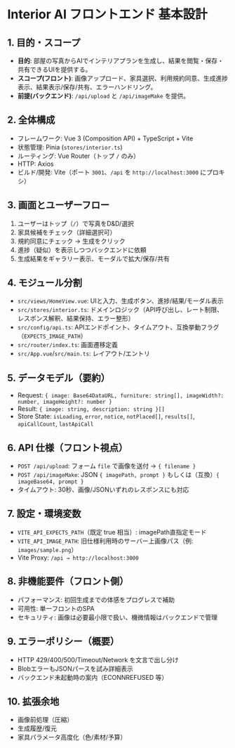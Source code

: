 # Interior AI フロントエンド 基本設計

## 1. 目的・スコープ
- **目的**: 部屋の写真からAIでインテリアプランを生成し、結果を閲覧・保存・共有できるUIを提供する。
- **スコープ(フロント)**: 画像アップロード、家具選択、利用規約同意、生成進捗表示、結果表示/保存/共有、エラーハンドリング。
- **前提(バックエンド)**: `/api/upload` と `/api/imageMake` を提供。

## 2. 全体構成
- フレームワーク: Vue 3 (Composition API) + TypeScript + Vite
- 状態管理: Pinia (`stores/interior.ts`)
- ルーティング: Vue Router（トップ `/` のみ）
- HTTP: Axios
- ビルド/開発: Vite（ポート `3001`、`/api` を `http://localhost:3000` にプロキシ）

## 3. 画面とユーザーフロー
1) ユーザーはトップ（`/`）で写真をD&D/選択
2) 家具候補をチェック（詳細選択可）
3) 規約同意にチェック → 生成をクリック
4) 進捗（疑似）を表示しつつバックエンドに依頼
5) 生成結果をギャラリー表示、モーダルで拡大/保存/共有

## 4. モジュール分割
- `src/views/HomeView.vue`: UIと入力、生成ボタン、進捗/結果/モーダル表示
- `src/stores/interior.ts`: ドメインロジック（API呼び出し、レート制限、レスポンス解釈、結果保持、エラー整形）
- `src/config/api.ts`: APIエンドポイント、タイムアウト、互換挙動フラグ（`EXPECTS_IMAGE_PATH`）
- `src/router/index.ts`: 画面遷移定義
- `src/App.vue`/`src/main.ts`: レイアウト/エントリ

## 5. データモデル（要約）
- Request: `{ image: Base64DataURL, furniture: string[], imageWidth?: number, imageHeight?: number }`
- Result: `{ image: string, description: string }[]`
- Store State: `isLoading`, `error`, `notice`, `notPlaced[]`, `results[]`, `apiCallCount`, `lastApiCall`

## 6. API 仕様（フロント視点）
- `POST /api/upload`: フォーム `file` で画像を送付 → `{ filename }`
- `POST /api/imageMake`: JSON `{ imagePath, prompt }` もしくは（互換）`{ imageBase64, prompt }`
- タイムアウト: 30秒、画像/JSONいずれのレスポンスにも対応

## 7. 設定・環境変数
- `VITE_API_EXPECTS_PATH`（既定 true 相当）: imagePath直指定モード
- `VITE_API_IMAGE_PATH`: 旧仕様利用時のサーバー上画像パス（例: `images/sample.png`）
- Vite Proxy: `/api → http://localhost:3000`

## 8. 非機能要件（フロント側）
- パフォーマンス: 初回生成までの体感をプログレスで補助
- 可用性: 単一フロントのSPA
- セキュリティ: 画像は必要最小限で扱い、機微情報はバックエンドで管理

## 9. エラーポリシー（概要）
- HTTP 429/400/500/Timeout/Network を文言で出し分け
- BlobエラーもJSONパースを試み詳細表示
- バックエンド未起動時の案内（ECONNREFUSED 等）

## 10. 拡張余地
- 画像前処理（圧縮）
- 生成履歴/復元
- 家具パラメータ高度化（色/素材/予算）


